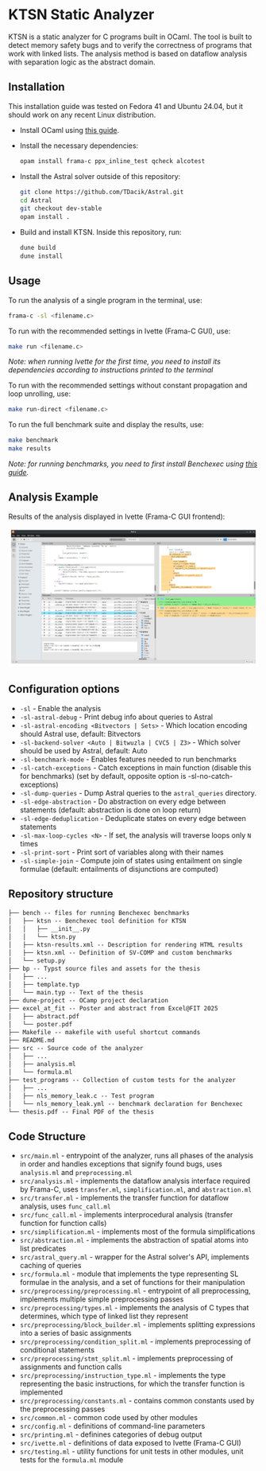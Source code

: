 # KTSN Static Analyzer

KTSN is a static analyzer for C programs built in OCaml. The tool is built to detect memory safety bugs and to verify the correctness of programs that work with linked lists. The analysis method is based on dataflow analysis with separation logic as the abstract domain.

## Installation

This installation guide was tested on Fedora 41 and Ubuntu 24.04, but it should work on any recent Linux distribution.

- Install OCaml using [this guide](https://ocaml.org/install).

- Install the necessary dependencies:

  ```bash
  opam install frama-c ppx_inline_test qcheck alcotest
  ```

- Install the Astral solver outside of this repository:

  ```bash
  git clone https://github.com/TDacik/Astral.git
  cd Astral
  git checkout dev-stable
  opam install .
  ```

- Build and install KTSN. Inside this repository, run:

  ```bash
  dune build
  dune install
  ```

## Usage

To run the analysis of a single program in the terminal, use:
```bash
frama-c -sl <filename.c>
```

To run with the recommended settings in Ivette (Frama-C GUI), use:
```bash
make run <filename.c>
```

_Note: when running Ivette for the first time, you need to install its dependencies according to instructions printed to the terminal_

To run with the recommended settings without constant propagation and loop unrolling, use:
```bash
make run-direct <filename.c>
```

To run the full benchmark suite and display the results, use:
```bash
make benchmark
make results
```

_Note: for running benchmarks, you need to first install Benchexec using [this guide](https://github.com/sosy-lab/benchexec/blob/main/doc/INSTALL.md)._

## Analysis Example

Results of the analysis displayed in Ivette (Frama-C GUI frontend):

![Ivette screenshot](bp/ivette_screenshot.png)

## Configuration options

- `-sl` - Enable the analysis
- `-sl-astral-debug` - Print debug info about queries to Astral
- `-sl-astral-encoding <Bitvectors | Sets>` - Which location encoding should Astral use, default: Bitvectors
- `-sl-backend-solver <Auto | Bitwuzla | CVC5 | Z3>` - Which solver should be used by Astral, default: Auto
- `-sl-benchmark-mode` - Enables features needed to run benchmarks
- `-sl-catch-exceptions` - Catch exceptions in main function (disable this for benchmarks) (set by default, opposite option is -sl-no-catch-exceptions)
- `-sl-dump-queries` - Dump Astral queries to the `astral_queries` directory.
- `-sl-edge-abstraction` - Do abstraction on every edge between statements (default: abstraction is done on loop return)
- `-sl-edge-deduplication` - Deduplicate states on every edge between statements
- `-sl-max-loop-cycles <N>` - If set, the analysis will traverse loops only `N` times
- `-sl-print-sort` - Print sort of variables along with their names
- `-sl-simple-join` - Compute join of states using entailment on single formulae (default: entailments of disjunctions are computed)

## Repository structure

```
├── bench -- files for running Benchexec benchmarks
│   ├── ktsn -- Benchexec tool definition for KTSN
│   │   ├── __init__.py
│   │   └── ktsn.py
│   ├── ktsn-results.xml -- Description for rendering HTML results
│   ├── ktsn.xml -- Definition of SV-COMP and custom benchmarks
│   └── setup.py
├── bp -- Typst source files and assets for the thesis
│   ├── ...
│   ├── template.typ
│   └── main.typ -- Text of the thesis
├── dune-project -- OCamp project declaration
├── excel_at_fit -- Poster and abstract from Excel@FIT 2025
│   ├── abstract.pdf
│   └── poster.pdf
├── Makefile -- makefile with useful shortcut commands
├── README.md
├── src -- Source code of the analyzer
│   ├── ...
│   ├── analysis.ml
│   └── formula.ml
├── test_programs -- Collection of custom tests for the analyzer
│   ├── ...
│   ├── nls_memory_leak.c -- Test program
│   └── nls_memory_leak.yml -- benchmark declaration for Benchexec
└── thesis.pdf -- Final PDF of the thesis
```

## Code Structure

- `src/main.ml` - entrypoint of the analyzer, runs all phases of the analysis in order and handles exceptions that signify found bugs, uses `analysis.ml` and `preprocessing.ml`
- `src/analysis.ml` - implements the dataflow analysis interface required by Frama-C, uses `transfer.ml`, `simplification.ml`, and `abstraction.ml`
- `src/transfer.ml` - implements the transfer function for dataflow analysis, uses `func_call.ml`
- `src/func_call.ml` - implements interprocedural analysis (transfer function for function calls)
- `src/simplification.ml` - implements most of the formula simplifications
- `src/abstraction.ml` - implements the abstraction of spatial atoms into list predicates
- `src/astral_query.ml` - wrapper for the Astral solver's API, implements caching of queries
- `src/formula.ml` - module that implements the type representing SL formulae in the analysis, and a set of functions for their manipulation
- `src/preprocessing/preprocessing.ml` - entrypoint of all preprocessing, implements multiple simple preprocessing passes
- `src/preprocessing/types.ml` - implements the analysis of C types that determines, which type of linked list they represent
- `src/preprocessing/block_builder.ml` - implements splitting expressions into a series of basic assignments
- `src/preprocessing/condition_split.ml` - implements preprocessing of conditional statements
- `src/preprocessing/stmt_split.ml` - implements preprocessing of assignments and function calls
- `src/preprocessing/instruction_type.ml` - implements the type representing the basic instructions, for which the transfer function is implemented
- `src/preprocessing/constants.ml` - contains common constants used by the preprocessing passes
- `src/common.ml` - common code used by other modules
- `src/config.ml` - definitions of command-line parameters
- `src/printing.ml` - definines categories of debug output
- `src/ivette.ml` - definitions of data exposed to Ivette (Frama-C GUI)
- `src/testing.ml` - utility functions for unit tests in other modules, unit tests for the `formula.ml` module
